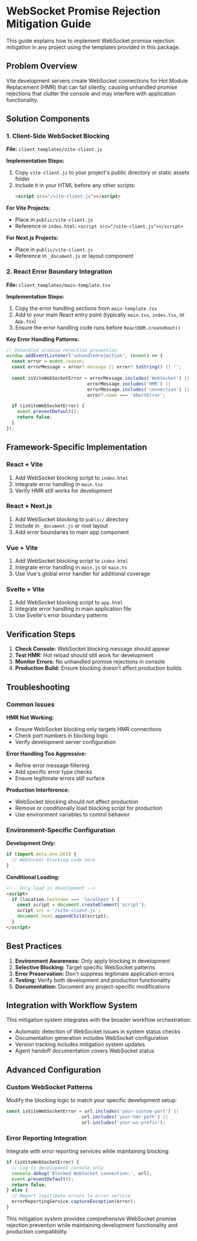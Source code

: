 # WebSocket Promise Rejection Mitigation Guide

This guide explains how to implement WebSocket promise rejection mitigation in any project using the templates provided in this package.

## Problem Overview

Vite development servers create WebSocket connections for Hot Module Replacement (HMR) that can fail silently, causing unhandled promise rejections that clutter the console and may interfere with application functionality.

## Solution Components

### 1. Client-Side WebSocket Blocking

**File:** `client_templates/vite-client.js`

**Implementation Steps:**
1. Copy `vite-client.js` to your project's public directory or static assets folder
2. Include it in your HTML before any other scripts:
   ```html
   <script src="/vite-client.js"></script>
   ```

**For Vite Projects:**
- Place in `public/vite-client.js`
- Reference in `index.html`: `<script src="/vite-client.js"></script>`

**For Next.js Projects:**
- Place in `public/vite-client.js`
- Reference in `_document.js` or layout component

### 2. React Error Boundary Integration

**File:** `client_templates/main-template.tsx`

**Implementation Steps:**
1. Copy the error handling sections from `main-template.tsx`
2. Add to your main React entry point (typically `main.tsx`, `index.tsx`, or `App.tsx`)
3. Ensure the error handling code runs before `ReactDOM.createRoot()`

**Key Error Handling Patterns:**
```typescript
// Unhandled promise rejection prevention
window.addEventListener('unhandledrejection', (event) => {
  const error = event.reason;
  const errorMessage = error?.message || error?.toString() || '';
  
  const isViteWebSocketError = errorMessage.includes('WebSocket') ||
                              errorMessage.includes('HMR') ||
                              errorMessage.includes('connection') ||
                              error?.name === 'AbortError';

  if (isViteWebSocketError) {
    event.preventDefault();
    return false;
  }
});
```

## Framework-Specific Implementation

### React + Vite
1. Add WebSocket blocking script to `index.html`
2. Integrate error handling in `main.tsx`
3. Verify HMR still works for development

### React + Next.js
1. Add WebSocket blocking to `public/` directory
2. Include in `_document.js` or root layout
3. Add error boundaries to main app component

### Vue + Vite
1. Add WebSocket blocking script to `index.html`
2. Integrate error handling in `main.js` or `main.ts`
3. Use Vue's global error handler for additional coverage

### Svelte + Vite
1. Add WebSocket blocking script to `app.html`
2. Integrate error handling in main application file
3. Use Svelte's error boundary patterns

## Verification Steps

1. **Check Console:** WebSocket blocking message should appear
2. **Test HMR:** Hot reload should still work for development
3. **Monitor Errors:** No unhandled promise rejections in console
4. **Production Build:** Ensure blocking doesn't affect production builds

## Troubleshooting

### Common Issues

**HMR Not Working:**
- Ensure WebSocket blocking only targets HMR connections
- Check port numbers in blocking logic
- Verify development server configuration

**Error Handling Too Aggressive:**
- Refine error message filtering
- Add specific error type checks
- Ensure legitimate errors still surface

**Production Interference:**
- WebSocket blocking should not affect production
- Remove or conditionally load blocking script for production
- Use environment variables to control behavior

### Environment-Specific Configuration

**Development Only:**
```javascript
if (import.meta.env.DEV) {
  // WebSocket blocking code here
}
```

**Conditional Loading:**
```html
<!-- Only load in development -->
<script>
  if (location.hostname === 'localhost') {
    const script = document.createElement('script');
    script.src = '/vite-client.js';
    document.head.appendChild(script);
  }
</script>
```

## Best Practices

1. **Environment Awareness:** Only apply blocking in development
2. **Selective Blocking:** Target specific WebSocket patterns
3. **Error Preservation:** Don't suppress legitimate application errors
4. **Testing:** Verify both development and production functionality
5. **Documentation:** Document any project-specific modifications

## Integration with Workflow System

This mitigation system integrates with the broader workflow orchestration:
- Automatic detection of WebSocket issues in system status checks
- Documentation generation includes WebSocket configuration
- Version tracking includes mitigation system updates
- Agent handoff documentation covers WebSocket status

## Advanced Configuration

### Custom WebSocket Patterns
Modify the blocking logic to match your specific development setup:

```javascript
const isViteWebSocketError = url.includes('your-custom-port') ||
                            url.includes('your-hmr-path') ||
                            url.includes('your-ws-prefix');
```

### Error Reporting Integration
Integrate with error reporting services while maintaining blocking:

```javascript
if (isViteWebSocketError) {
  // Log to development console only
  console.debug('Blocked WebSocket connection:', url);
  event.preventDefault();
  return false;
} else {
  // Report legitimate errors to error service
  errorReportingService.captureException(error);
}
```

This mitigation system provides comprehensive WebSocket promise rejection prevention while maintaining development functionality and production compatibility.